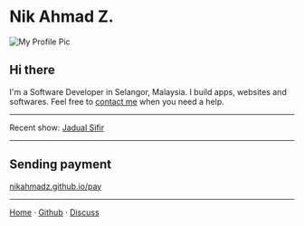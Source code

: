 # Nik Ahmad Z.

![My Profile Pic](https://avatars0.githubusercontent.com/u/7868782?v=4&s=160)

## Hi there
I'm a Software Developer in Selangor, Malaysia.
I build apps, websites and softwares.
Feel free to [contact me][3] when you need a help.

***

Recent show:
[Jadual Sifir](https://nikahmadz.github.io/jadual-sifir)

***

## Sending payment
[nikahmadz.github.io/pay](https://nikahmadz.github.io/pay)

***

[Home][1] &middot; [Github][2] &middot; [Discuss][3]

[1]:https://nikahmadz.github.io/
[2]:https://github.com/nikahmadz/page-101
[3]:https://github.com/nikahmadz/nikahmadz.github.io/discussions "Go to Discusssion Room"
